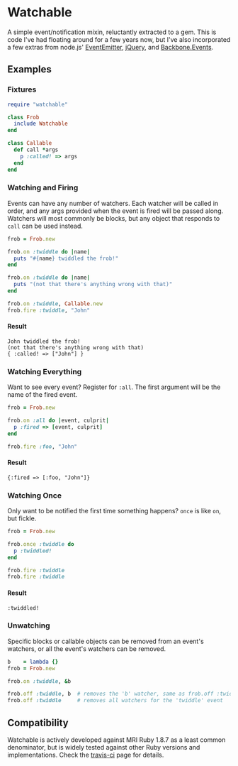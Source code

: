 # Watchable

A simple event/notification mixin, reluctantly extracted to a gem.
This is code I've had floating around for a few years now, but I've
also incorporated a few extras from node.js' [EventEmitter][ee],
[jQuery][jq], and [Backbone.Events][be].

[ee]: http://nodejs.org/api/events.html#events_class_events_eventemitter
[jq]: http://api.jquery.com/on
[be]: http://documentcloud.github.com/backbone/#Events

## Examples

### Fixtures

```ruby
require "watchable"

class Frob
  include Watchable
end

class Callable
  def call *args
    p :called! => args
  end
end

```

### Watching and Firing

Events can have any number of watchers. Each watcher will be called
in order, and any args provided when the event is fired will be passed
along. Watchers will most commonly be blocks, but any object that
responds to `call` can be used instead.

```ruby
frob = Frob.new

frob.on :twiddle do |name|
  puts "#{name} twiddled the frob!"
end

frob.on :twiddle do |name|
  puts "(not that there's anything wrong with that)"
end

frob.on :twiddle, Callable.new
frob.fire :twiddle, "John"
```

#### Result

    John twiddled the frob!
    (not that there's anything wrong with that)
    { :called! => ["John"] }

### Watching Everything

Want to see every event? Register for `:all`. The first argument will
be the name of the fired event.

```ruby
frob = Frob.new

frob.on :all do |event, culprit|
  p :fired => [event, culprit]
end

frob.fire :foo, "John"
```

#### Result

    {:fired => [:foo, "John"]}

### Watching Once

Only want to be notified the first time something happens? `once` is
like `on`, but fickle.

```ruby
frob = Frob.new

frob.once :twiddle do
  p :twiddled!
end

frob.fire :twiddle
frob.fire :twiddle
```

#### Result

    :twiddled!

### Unwatching

Specific blocks or callable objects can be removed from an event's
watchers, or all the event's watchers can be removed.

```ruby
b    = lambda {}
frob = Frob.new

frob.on :twiddle, &b

frob.off :twiddle, b  # removes the 'b' watcher, same as frob.off :twiddle, &b
frob.off :twiddle     # removes all watchers for the 'twiddle' event
```

## Compatibility

Watchable is actively developed against MRI Ruby 1.8.7 as a least common
denominator, but is widely tested against other Ruby versions and
implementations. Check the [travis-ci][] page for details.

[travis-ci]: http://travis-ci.org/jbarnette/watchable
